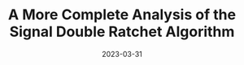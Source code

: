 ---
title: "A More Complete Analysis of the Signal Double Ratchet Algorithm"
#authors: Alexander Bienstock and Kevin Yeo
collection: talks
category: 2023
#permalink: 
excerpt: #'This paper is about the number 1. The number 2 is left for future work.'
date: 2023-03-31
#venue: "Submitted"
slidesurl: #'http://academicpages.github.io/files/slides1.pdf'
#paperurl: 'https://eprint.iacr.org/2024/503.pdf'
location: 'MIT Security Seminar'
citation: #'Your Name, You. (2009). &quot;Paper Title Number 1.&quot; <i>Journal 1</i>. 1(1).'
---